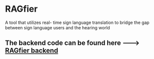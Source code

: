 # RAGfier
<p>A tool that utilizes real- time sign language translation to bridge the gap between sign language users and the hearing world</p>

## The backend code can be found here ---> [RAGfier backend](https://github.com/m-inaam/Quranic)
